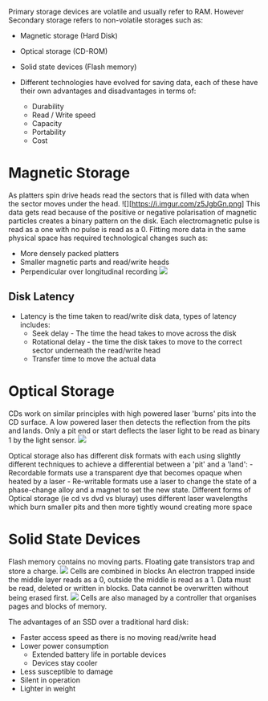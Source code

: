 
Primary storage devices are volatile and usually refer to RAM. However Secondary storage refers to non-volatile storages such as:
- Magnetic storage (Hard Disk)
- Optical storage (CD-ROM)
- Solid state devices (Flash memory)

- Different technologies have evolved for saving data, each of these have their own advantages and disadvantages in terms of:
	- Durability
	- Read / Write speed
	- Capacity
	- Portability
	- Cost

# Magnetic Storage

As platters spin drive heads read the sectors that is filled with data when the sector moves under the head.
![][https://i.imgur.com/z5JgbGn.png]
This data gets read because of the positive or negative polarisation of magnetic particles creates a binary pattern on the disk. Each electromagnetic pulse is read as a one with no pulse is read as a 0.
Fitting more data in the same physical space has required technological changes such as:
- More densely packed platters
- Smaller magnetic parts and read/write heads
- Perpendicular over longitudinal recording ![](https://i.imgur.com/sy7qMHK.png)

## Disk Latency

- Latency is the time taken to read/write disk data, types of latency includes:
	- Seek delay - The time the head takes to move across the disk
	- Rotational delay - the time the disk takes to move to the correct sector underneath the read/write head
	- Transfer time to move the actual data

# Optical Storage

CDs work on similar principles with high powered laser 'burns' pits into the CD surface. A low powered laser then detects the reflection from the pits and lands. Only a pit end or start deflects the laser light to be read as binary 1 by the light sensor.
![](https://i.imgur.com/9RD7igu.png)

Optical storage also has different disk formats with each using slightly different techniques to achieve a differential between a 'pit' and a 'land':
	- Recordable formats use a transparent dye that becomes opaque when heated by a laser
	-  Re-writable formats use a laser to change the state of a phase-change alloy and a magnet to set the new state.
Different forms of Optical storage (ie cd vs dvd vs bluray) uses different laser wavelengths which burn smaller pits and then more tightly wound creating more space

# Solid State Devices

Flash memory contains no moving parts. Floating gate transistors trap and store a charge.
![](https://i.imgur.com/v7IatUX.png)
Cells are combined in blocks
	An electron trapped inside the middle layer reads as a 0, outside the middle is read as a 1.
	Data must be read, deleted or written in blocks.
	Data cannot be overwritten without being erased first.
	![](https://i.imgur.com/hGqK3MR.png)
	Cells are also managed by a controller that organises pages and blocks of memory.

The advantages of an SSD over a traditional hard disk:
- Faster access speed as there is no moving read/write head
- Lower power consumption
	- Extended battery life in portable devices
	- Devices stay cooler
- Less susceptible to damage
- Silent in operation
- Lighter in weight